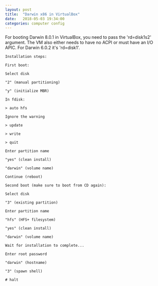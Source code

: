 ```yaml
---
layout: post
title:  "Darwin x86 in VirtualBox"
date:   2018-05-03 19:34:00
categories: computer config
---
```


For booting Darwin 8.0.1 in VirtualBox, you need to pass the 'rd=disk1s2' argument. The VM also either needs to have no ACPI or must have an I/O APIC. For Darwin 6.0.2 it's 'rd=disk1'.

```
Installation steps:

First boot:

Select disk

"2" (manual partitioning)

"y" (initialize MBR)

In fdisk:

> auto hfs

Ignore the warning

> update

> write

> quit

Enter partition name

"yes" (clean install)

"darwin" (volume name)

Continue (reboot)

Second boot (make sure to boot from CD again):

Select disk

"3" (existing partition)

Enter partition name

"hfs" (HFS+ filesystem)

"yes" (clean install)

"darwin" (volume name)

Wait for installation to complete...

Enter root password

"darwin" (hostname)

"3" (spawn shell)

# halt
```
